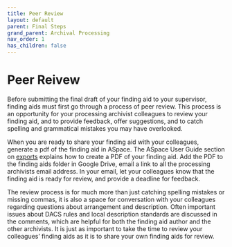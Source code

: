 ```yaml
---
title: Peer Review
layout: default
parent: Final Steps
grand_parent: Archival Processing
nav_order: 1
has_children: false
---
```

# Peer Reivew
Before submitting the final draft of your finding aid to your supervisor, finding aids must first go through a process of peer review. This process is an opportunity for your processing archivist colleagues to review your finding aid, and to provide feedback, offer suggestions, and to catch spelling and grammatical mistakes you may have overlooked. 

When you are ready to share your finding aid with your colleagues, generate a pdf of the finding aid in ASpace. The ASpace User Guide section on [exports]() explains how to create a PDF of your finding aid. Add the PDF to the finding aids folder in Google Drive, email a link to all the processing archivists email address. In your email, let your colleagues know that the finding aid is ready for review, and provide a deadline for feedback. 

The review process is for much more than just catching spelling mistakes or missing commas, it is also a space for conversation with your colleagues regarding questions about arrangement and description. Often important issues about DACS rules and local description standards are discussed in the comments, which are helpful for both the finding aid author and the other archivists. It is just as important to take the time to review your colleagues’ finding aids as it is to share your own finding aids for review.
